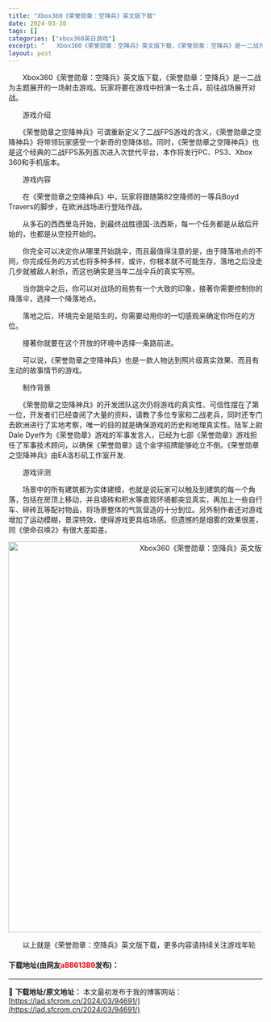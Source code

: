 ```yaml
---
title: "Xbox360《荣誉勋章：空降兵》英文版下载"
date: 2024-03-30
tags: []
categories: ["xbox360英日游戏"]
excerpt: "　　Xbox360《荣誉勋章：空降兵》英文版下载，《荣誉勋章：空降兵》是一二战为主题展开的一场射击游戏。玩家将要在游戏中扮演一名士兵，前往战场展开对战。 　　游戏介绍 　　《荣誉勋章之空降神兵》可谓重新定义了二战FPS游戏的含义，《荣誉勋章之空降神兵》将带领玩家感受一个新奇的空降体验。同时，《荣誉勋&hellip;"
layout: post
---
```


 <p>　　Xbox360《荣誉勋章：空降兵》英文版下载，《荣誉勋章：空降兵》是一二战为主题展开的一场射击游戏。玩家将要在游戏中扮演一名士兵，前往战场展开对战。</p> <p>　　游戏介绍</p> <p>　　《荣誉勋章之空降神兵》可谓重新定义了二战FPS游戏的含义，《荣誉勋章之空降神兵》将带领玩家感受一个新奇的空降体验。同时，《荣誉勋章之空降神兵》也是这个经典的二战FPS系列首次进入次世代平台，本作将发行PC、PS3、Xbox 360和手机版本。</p> <p>　　游戏内容</p> <p>　　在《荣誉勋章之空降神兵》中，玩家将跟随第82空降师的一等兵Boyd Travers的脚步，在欧洲战场进行登陆作战。</p> <p>　　从多石的西西里岛开始，到最终战胜德国-法西斯，每一个任务都是从敌后开始的，也都是从空投开始的。</p> <p>　　你完全可以决定你从哪里开始跳伞，而且最值得注意的是，由于降落地点的不同，你完成任务的方式也将多种多样，或许，你根本就不可能生存，落地之后没走几步就被敌人射杀，而这也确实是当年二战伞兵的真实写照。</p> <p>　　当你跳伞之后，你可以对战场的局势有一个大致的印象，接著你需要控制你的降落伞，选择一个降落地点。</p> <p>　　落地之后，环境完全是陌生的，你需要动用你的一切感观来确定你所在的方位。</p> <p>　　接著你就要在这个开放的环境中选择一条路前进。</p> <p>　　可以说，《荣誉勋章之空降神兵》也是一款人物达到照片级真实效果、而且有生动的故事情节的游戏。</p> <p>　　制作背景</p> <p>　　《荣誉勋章之空降神兵》的开发团队这次仍将游戏的真实性、可信性摆在了第一位，开发者们已经查阅了大量的资料，请教了多位专家和二战老兵，同时还专门去欧洲进行了实地考察，唯一的目的就是确保游戏的历史和地理真实性。陆军上尉Dale Dye作为《荣誉勋章》游戏的军事发言人，已经为七部《荣誉勋章》游戏担任了军事技术顾问，以确保《荣誉勋章》这个金字招牌能够屹立不倒。《荣誉勋章之空降神兵》由EA洛杉矶工作室开发.</p> <p>　　游戏评测</p> <p>　　场景中的所有建筑都为实体建模，也就是说玩家可以触及到建筑的每一个角落，包括在房顶上移动，并且墙砖和积水等直观环境都突显真实，再加上一些自行车、碎砖瓦等配衬物品，将场景整体的气氛营造的十分到位。另外制作者还对游戏增加了运动模糊，景深特效，使得游戏更具临场感。但遗憾的是烟雾的效果很差，同《使命召唤2》有很大差距差。</p> <p align="center"><img align="" border="0" src="https://lad.sfcrom.cn/wp-content/uploads/2024/03/20240330_6607d339282cb.jpg" width="774" alt="Xbox360《荣誉勋章：空降兵》英文版下载" /></p> <p>　　以上就是《荣誉勋章：空降兵》英文版下载，更多内容请持续关注游戏年轮</p> <p><h4>下载地址(由网友<font color="red">a8861389</font>发布)：</h4></p> 

---
📖 **下载地址/原文地址：** 本文最初发布于我的博客网站：[https://lad.sfcrom.cn/2024/03/94691/](https://lad.sfcrom.cn/2024/03/94691/)
